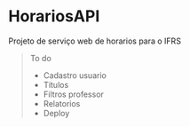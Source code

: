 # HorariosAPI
Projeto de serviço web de horarios para o IFRS

> To do
  > - Cadastro usuario
  > - Titulos
  > - Filtros professor
  > - Relatorios
  > - Deploy